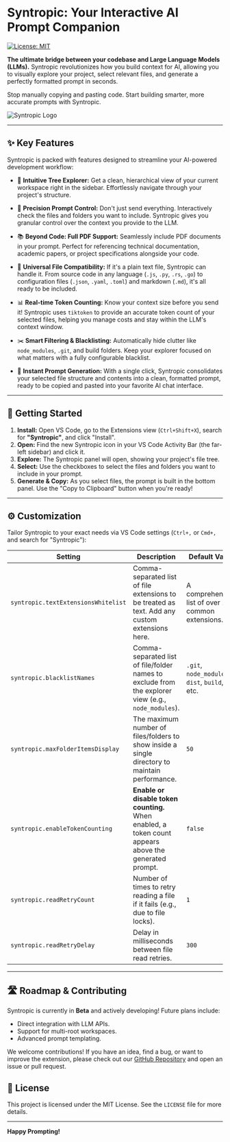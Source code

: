 # Syntropic: Your Interactive AI Prompt Companion

<!-- [![Visual Studio Marketplace Version](https://img.shields.io/visual-studio-marketplace/v/your-publisher.syntropic?style=for-the-badge&label=Marketplace)](https://marketplace.visualstudio.com/items?itemName=your-publisher.syntropic) -->
[![License: MIT](https://img.shields.io/badge/License-MIT-yellow.svg?style=for-the-badge)](https://opensource.org/licenses/MIT)

**The ultimate bridge between your codebase and Large Language Models (LLMs).** Syntropic revolutionizes how you build context for AI, allowing you to visually explore your project, select relevant files, and generate a perfectly formatted prompt in seconds.

Stop manually copying and pasting code. Start building smarter, more accurate prompts with Syntropic.

![Syntropic Logo](https://res.cloudinary.com/dywctapuj/image/upload/v1755210812/logo_mh0wqa.png)  

---

## ✨ Key Features

Syntropic is packed with features designed to streamline your AI-powered development workflow:

*   🌲 **Intuitive Tree Explorer:** Get a clean, hierarchical view of your current workspace right in the sidebar. Effortlessly navigate through your project's structure.

*   🎯 **Precision Prompt Control:** Don't just send everything. Interactively check the files and folders you want to include. Syntropic gives you granular control over the context you provide to the LLM.

*   📚 **Beyond Code: Full PDF Support:** Seamlessly include PDF documents in your prompt. Perfect for referencing technical documentation, academic papers, or project specifications alongside your code.

*   📄 **Universal File Compatibility:** If it's a plain text file, Syntropic can handle it. From source code in any language (`.js`, `.py`, `.rs`, `.go`) to configuration files (`.json`, `.yaml`, `.toml`) and markdown (`.md`), it's all ready to be included.

*   📊 **Real-time Token Counting:** Know your context size before you send it! Syntropic uses `tiktoken` to provide an accurate token count of your selected files, helping you manage costs and stay within the LLM's context window.

*   ✂️ **Smart Filtering & Blacklisting:** Automatically hide clutter like `node_modules`, `.git`, and build folders. Keep your explorer focused on what matters with a fully configurable blacklist.

*   🚀 **Instant Prompt Generation:** With a single click, Syntropic consolidates your selected file structure and contents into a clean, formatted prompt, ready to be copied and pasted into your favorite AI chat interface.

---

## 🚀 Getting Started

1.  **Install:** Open VS Code, go to the Extensions view (`Ctrl+Shift+X`), search for **"Syntropic"**, and click "Install".
2.  **Open:** Find the new Syntropic icon in your VS Code Activity Bar (the far-left sidebar) and click it.
3.  **Explore:** The Syntropic panel will open, showing your project's file tree.
4.  **Select:** Use the checkboxes to select the files and folders you want to include in your prompt.
5.  **Generate & Copy:** As you select files, the prompt is built in the bottom panel. Use the "Copy to Clipboard" button when you're ready!

---

## ⚙️ Customization

Tailor Syntropic to your exact needs via VS Code settings (`Ctrl+,` or `Cmd+,` and search for "Syntropic"):

| Setting                         | Description                                                                                          | Default Value                                                                                                 |
| ------------------------------- | ---------------------------------------------------------------------------------------------------- | ------------------------------------------------------------------------------------------------------------- |
| `syntropic.textExtensionsWhitelist` | Comma-separated list of file extensions to be treated as text. Add any custom extensions here.     | A comprehensive list of over 100 common extensions.                                                           |
| `syntropic.blacklistNames`          | Comma-separated list of file/folder names to exclude from the explorer view (e.g., `node_modules`).  | `.git`, `node_modules`, `dist`, `build`, etc.                                                                 |
| `syntropic.maxFolderItemsDisplay`   | The maximum number of files/folders to show inside a single directory to maintain performance.       | `50`                                                                                                          |
| `syntropic.enableTokenCounting`   | **Enable or disable token counting.** When enabled, a token count appears above the generated prompt. | `false`                                                                                                       |
| `syntropic.readRetryCount`        | Number of times to retry reading a file if it fails (e.g., due to file locks).                     | `1`                                                                                                           |
| `syntropic.readRetryDelay`        | Delay in milliseconds between file read retries.                                                     | `300`                                                                                                         |

---

## 🛣️ Roadmap & Contributing

Syntropic is currently in **Beta** and actively developing! Future plans include:

*   Direct integration with LLM APIs.
*   Support for multi-root workspaces.
*   Advanced prompt templating.

We welcome contributions! If you have an idea, find a bug, or want to improve the extension, please check out our [GitHub Repository](https://github.com/RoderickGrc/syntropic) and open an issue or pull request.

## 📄 License

This project is licensed under the MIT License. See the `LICENSE` file for more details.

---

**Happy Prompting!**